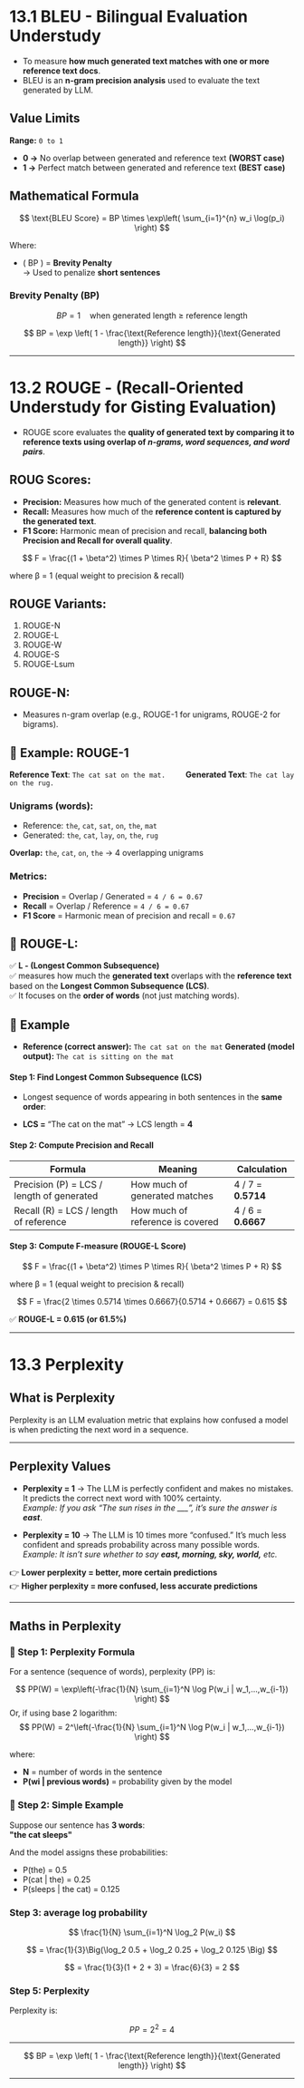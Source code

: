 # 13.1 **BLEU - Bilingual Evaluation Understudy**

- To measure **how much generated text matches with one or more reference text docs**.
- BLEU is an **n-gram precision analysis** used to evaluate the text generated by LLM.

## **Value Limits**
**Range:** `0 to 1`

- **0 →** No overlap between generated and reference text **(WORST case)**  
- **1 →** Perfect match between generated and reference text **(BEST case)**

## **Mathematical Formula**

$$
\text{BLEU Score} = BP \times \exp\left( \sum_{i=1}^{n} w_i \log(p_i) \right)
$$

Where:
- \( BP \) = **Brevity Penalty**  
  → Used to penalize **short sentences**  

### **Brevity Penalty (BP)**
$$
BP = 1 \quad \text{when generated length ≥ reference length}
$$

$$
BP = \exp \left( 1 - \frac{\text{Reference length}}{\text{Generated length}} \right)
$$

---
# 13.2 ROUGE - (Recall-Oriented Understudy for Gisting Evaluation)

- ROUGE score evaluates the **quality of generated text by comparing it to reference texts using overlap of *n-grams, word sequences, and word pairs***.

## ROUG Scores:

- **Precision:** Measures how much of the generated content is **relevant**.  
- **Recall:** Measures how much of the **reference content is captured by the generated text**.  
- **F1 Score:** Harmonic mean of precision and recall, **balancing both Precision and Recall for overall quality**.

$$
F = \frac{(1 + \beta^2) \times P \times R}{ \beta^2 \times P + R}
$$

where β = 1 (equal weight to precision & recall)

## ROUGE Variants:
1. ROUGE-N
2. ROUGE-L
3. ROUGE-W
4. ROUGE-S
5. ROUGE-Lsum

## ROUGE-N: 
- Measures n-gram overlap (e.g., ROUGE-1 for unigrams, ROUGE-2 for bigrams).

## 📘 Example: ROUGE-1

**Reference Text**:  `The cat sat on the mat.` &emsp;&emsp; **Generated Text**:  `The cat lay on the rug.`

### Unigrams (words):
- Reference: `the`, `cat`, `sat`, `on`, `the`, `mat`
- Generated: `the`, `cat`, `lay`, `on`, `the`, `rug`

**Overlap:** `the`, `cat`, `on`, `the` → 4 overlapping unigrams

### Metrics:
- **Precision** = Overlap / Generated = `4 / 6 = 0.67`  
- **Recall** = Overlap / Reference = `4 / 6 = 0.67`  
- **F1 Score** = Harmonic mean of precision and recall = `0.67`

## 🧠 ROUGE-L:
✅ **L - (Longest Common Subsequence)**  
✅ measures how much the **generated text** overlaps with the **reference text** based on the **Longest Common Subsequence (LCS)**.  
✅ It focuses on the **order of words** (not just matching words).  

## 📘 Example

- **Reference (correct answer):**  `The cat sat on the mat`
**Generated (model output):** `The cat is sitting on the mat`

#### Step 1: Find Longest Common Subsequence (LCS)
- Longest sequence of words appearing in both sentences in the **same order**:

- **LCS =** “The cat on the mat”  → LCS length = **4**

#### Step 2: Compute Precision and Recall

| Formula | Meaning | Calculation |
|----------|----------|-------------|
| Precision (P) = LCS / length of generated | How much of generated matches | 4 / 7 = **0.5714** |
| Recall (R) = LCS / length of reference | How much of reference is covered | 4 / 6 = **0.6667** |


#### Step 3: Compute F-measure (ROUGE-L Score)

$$
F = \frac{(1 + \beta^2) \times P \times R}{ \beta^2 \times P + R}
$$

where β = 1 (equal weight to precision & recall)

$$
F = \frac{2 \times 0.5714 \times 0.6667}{0.5714 + 0.6667} = 0.615
$$

✅ **ROUGE-L = 0.615 (or 61.5%)**

---

# 13.3 Perplexity

## What is Perplexity  

Perplexity is an LLM evaluation metric that explains how confused a model is when predicting the next word in a sequence.

---
## Perplexity Values

- **Perplexity = 1** → The LLM is perfectly confident and makes no mistakes. It predicts the correct next word with 100% certainty.  
  *Example: If you ask “The sun rises in the ___”, it’s sure the answer is **east***.

- **Perplexity = 10** → The LLM is 10 times more “confused.” It’s much less confident and spreads probability across many possible words.  
  *Example: It isn’t sure whether to say **east, morning, sky, world,** etc.*

👉 **Lower perplexity = better, more certain predictions**  
👉 **Higher perplexity = more confused, less accurate predictions**

---
## Maths in Perplexity

### 📌 Step 1: Perplexity Formula  

For a sentence (sequence of words), perplexity (PP) is:

$$
PP(W) = \exp\left(-\frac{1}{N} \sum_{i=1}^N \log P(w_i | w_1,...,w_{i-1}) \right)
$$
Or, if using base 2 logarithm:
$$
PP(W) = 2^\left(-\frac{1}{N} \sum_{i=1}^N \log P(w_i | w_1,...,w_{i-1}) \right)
$$

where:
- **N** = number of words in the sentence  
- **P(wi | previous words)** = probability given by the model  



### 📌 Step 2: Simple Example  

Suppose our sentence has **3 words**:  
**"the cat sleeps"**  

And the model assigns these probabilities:  

- P(the) = 0.5  
- P(cat | the) = 0.25  
- P(sleeps | the cat) = 0.125  

### Step 3: average log probability  

$$
\frac{1}{N} \sum_{i=1}^N \log_2 P(w_i)
$$

$$
= \frac{1}{3}\Big(\log_2 0.5 + \log_2 0.25 + \log_2 0.125 \Big)
$$

$$
= \frac{1}{3}(1 + 2 + 3) = \frac{6}{3} = 2
$$

### Step 5: Perplexity  

Perplexity is:

$$
PP = 2^2 = 4
$$

---



$$
BP = \exp \left( 1 - \frac{\text{Reference length}}{\text{Generated length}} \right)
$$

---

